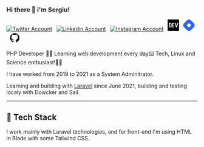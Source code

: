 ### Hi there 👋 i'm Sergiu!

<!-- Actual text -->

<a href="https://twitter.com/sergiuprt"><img src="https://cdn.worldvectorlogo.com/logos/twitter-6.svg" title="Twitter" alt="Twitter Account" width="40"/></a>
&ensp;<a href="https://www.linkedin.com/in/sergiuprt/"><img src="https://cdn.worldvectorlogo.com/logos/linkedin-icon-2.svg" title="Linkedin" alt="Linkedin Account" width="30"/></a> 
&ensp;<a href="https://www.instagram.com/sergiu.ldvprj"><img src="https://cdn.worldvectorlogo.com/logos/instagram-5.svg" title="Instagram" alt="Instagram Account" width="30"/></a>
&ensp;<a href="https://dev.to/sergiuprt"><img src="https://github.com/FrancescoXX/FrancescoXX/blob/main/dev-black.png" title="DEV" alt="DEVto Blog" width="30"/></a>
&ensp;<a href="https://spruteanu.com"><img src="https://github.com/FrancescoXX/FrancescoXX/blob/main/CDyAuTy75.png" title="Hashnode" alt="Hashnode blog" width="30"/></a>
&ensp;<a href="https://github.com/sergiuprt"><img src="https://github.com/FrancescoXX/FrancescoXX/blob/main/untitled-2_5.png" title="GitHub" alt="GitHub" width="30"/></a>
<br>

PHP Developer 🧑‍💻 Learning web development every day⌨️ Tech, Linux and Science enthusiast!🔬🔭

I have worked from 2019 to 2021 as a System Adminitrator.

Learning and building with [Laravel](https://laravel.com/) since June 2021, building and testing localy with Dowcker and Sail.
___


## 🥞 Tech Stack
 
I work mainly with Laravel technologies, and for front-end i'm using HTML in Blade with some Tailwind CSS.
